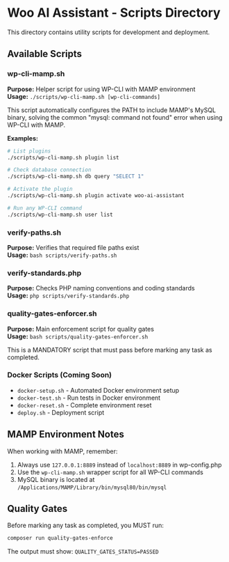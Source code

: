 # Woo AI Assistant - Scripts Directory

This directory contains utility scripts for development and deployment.

## Available Scripts

### wp-cli-mamp.sh
**Purpose:** Helper script for using WP-CLI with MAMP environment  
**Usage:** `./scripts/wp-cli-mamp.sh [wp-cli-commands]`

This script automatically configures the PATH to include MAMP's MySQL binary, solving the common "mysql: command not found" error when using WP-CLI with MAMP.

**Examples:**
```bash
# List plugins
./scripts/wp-cli-mamp.sh plugin list

# Check database connection
./scripts/wp-cli-mamp.sh db query "SELECT 1"

# Activate the plugin
./scripts/wp-cli-mamp.sh plugin activate woo-ai-assistant

# Run any WP-CLI command
./scripts/wp-cli-mamp.sh user list
```

### verify-paths.sh
**Purpose:** Verifies that required file paths exist  
**Usage:** `bash scripts/verify-paths.sh`

### verify-standards.php
**Purpose:** Checks PHP naming conventions and coding standards  
**Usage:** `php scripts/verify-standards.php`

### quality-gates-enforcer.sh
**Purpose:** Main enforcement script for quality gates  
**Usage:** `bash scripts/quality-gates-enforcer.sh`

This is a MANDATORY script that must pass before marking any task as completed.

### Docker Scripts (Coming Soon)
- `docker-setup.sh` - Automated Docker environment setup
- `docker-test.sh` - Run tests in Docker environment
- `docker-reset.sh` - Complete environment reset
- `deploy.sh` - Deployment script

## MAMP Environment Notes

When working with MAMP, remember:
1. Always use `127.0.0.1:8889` instead of `localhost:8889` in wp-config.php
2. Use the `wp-cli-mamp.sh` wrapper script for all WP-CLI commands
3. MySQL binary is located at `/Applications/MAMP/Library/bin/mysql80/bin/mysql`

## Quality Gates

Before marking any task as completed, you MUST run:
```bash
composer run quality-gates-enforce
```

The output must show: `QUALITY_GATES_STATUS=PASSED`